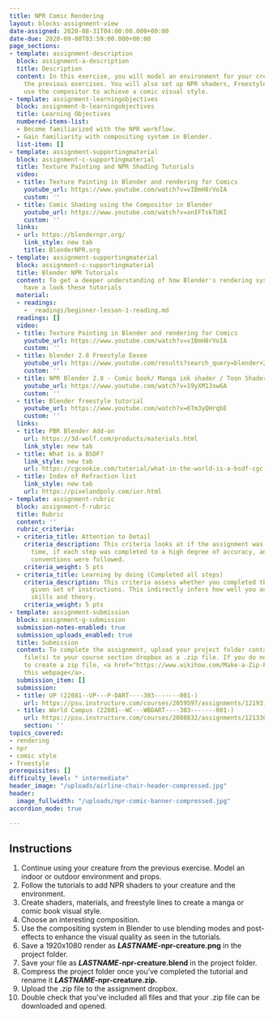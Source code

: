 ```yaml
---
title: NPR Comic Rendering
layout: blocks-assignment-view
date-assigned: 2020-08-31T04:00:00.000+00:00
date-due: 2020-09-08T03:59:00.000+00:00
page_sections:
- template: assignment-description
  block: assignment-a-description
  title: Description
  content: In this exercise, you will model an environment for your creature from
    the previous exercises. You will also set up NPR shaders, Freestyle lines, and
    use the compositor to achieve a comic visual style.
- template: assignment-learningobjectives
  block: assignment-b-learningobjectives
  title: Learning Objectives
  numbered-items-list:
  - Become familiarized with the NPR workflow.
  - Gain familiarity with compositing system in Blender.
  list-item: []
- template: assignment-supportingmaterial
  block: assignment-c-supportingmaterial
  title: Texture Painting and NPR Shading Tutorials
  video:
  - title: Texture Painting in Blender and rendering for Comics
    youtube_url: https://www.youtube.com/watch?v=vIBmH8rVoIA
    custom: ''
  - title: Comic Shading using the Compositor in Blender
    youtube_url: https://www.youtube.com/watch?v=anIFTskTUKI
    custom: ''
  links:
  - url: https://blendernpr.org/
    link_style: new tab
    title: BlenderNPR.org
- template: assignment-supportingmaterial
  block: assignment-c-supportingmaterial
  title: Blender NPR Tutorials
  content: To get a deeper understanding of how Blender's rendering system works,
    have a look these tutorials
  material:
  - readings:
    - _readings/beginner-lesson-1-reading.md
  readings: []
  video:
  - title: Texture Painting in Blender and rendering for Comics
    youtube_url: https://www.youtube.com/watch?v=vIBmH8rVoIA
    custom: ''
  - title: blender 2.8 Freestyle Eevee
    youtube_url: https://www.youtube.com/results?search_query=blender+2.8+freestyle+eevee
    custom: ''
  - title: NPR Blender 2.8 - Comic book/ Manga ink shader / Toon Shader
    youtube_url: https://www.youtube.com/watch?v=19yXM13sw6A
    custom: ''
  - title: Blender freestyle tutorial
    youtube_url: https://www.youtube.com/watch?v=6Tm3yQHrqbE
    custom: ''
  links:
  - title: PBR Blender Add-on
    url: https://3d-wolf.com/products/materials.html
    link_style: new tab
  - title: What is a BSDF?
    link_style: new tab
    url: https://cgcookie.com/tutorial/what-in-the-world-is-a-bsdf-cgc-weekly-16
  - title: Index of Refraction list
    link_style: new tab
    url: https://pixelandpoly.com/ior.html
- template: assignment-rubric
  block: assignment-f-rubric
  title: Rubric
  content: ''
  rubric_criteria:
  - criteria_title: Attention to Detail
    criteria_description: This criteria looks at if the assignment was submitted on
      time, if each step was completed to a high degree of accuracy, and if file naming
      conventions were followed.
    criteria_weight: 5 pts
  - criteria_title: Learning by doing (Completed all steps)
    criteria_description: This criteria assess whether you completed the assignment's
      given set of instructions. This indirectly infers how well you acquired foundational
      skills and theory.
    criteria_weight: 5 pts
- template: assignment-submission
  block: assignment-g-submission
  submission-notes-enabled: true
  submission_uploads_enabled: true
  title: Submission
  content: To complete the assignment, upload your project folder containing your
    file(s) to your course section dropbox as a .zip file. If you do not know how
    to create a zip file, <a href="https://www.wikihow.com/Make-a-Zip-File" title="">see
    this webpage</a>.
  submission_item: []
  submission:
  - title: UP (22081--UP---P-DART----303-------001-)
    url: https://psu.instructure.com/courses/2059597/assignments/12193174
  - title: World Campus (22081--WC---WBDART----303-------001-)
    url: https://psu.instructure.com/courses/2080832/assignments/12133052
    section: ''
topics_covered:
- rendering
- npr
- comic style
- freestyle
prerequisites: []
difficulty_level: " intermediate"
header_image: "/uploads/airline-chair-header-compressed.jpg"
header:
  image_fullwidth: "/uploads/npr-comic-banner-compressed.jpg"
accordion_mode: true

---
```

## Instructions

 1. Continue using your creature from the previous exercise. Model an indoor or outdoor environment and props.
 2. Follow the tutorials to add NPR shaders to your creature and the environment.
 3. Create shaders, materials, and freestyle lines to create a manga or comic book visual style.
 4. Choose an interesting composition.
 5. Use the compositing system in Blender to use blending modes and post-effects to enhance the visual quality as seen in the tutorials.
 6. Save a 1920x1080 render as **_LASTNAME_-npr-creature.png** in the project folder.
 7. Save your file as **_LASTNAME_-npr-creature.blend** in the project folder.
 8. Compress the project folder once you’ve completed the tutorial and rename it **_LASTNAME_-npr-creature.zip.**
 9. Upload the .zip file to the assignment dropbox.
10. Double check that you've included all files and that your .zip file can be downloaded and opened.